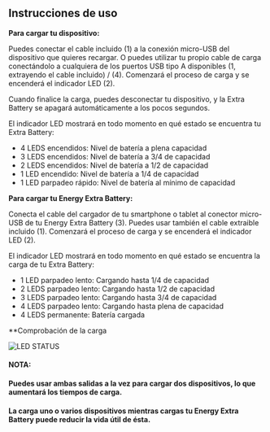 
## Instrucciones de uso

**Para cargar tu dispositivo:**

Puedes conectar el cable incluido (1) a la conexión micro-USB del dispositivo que quieres recargar. O puedes utilizar tu propio cable de carga conectándolo a cualquiera de los puertos USB tipo A disponibles (1, extrayendo el cable incluido) / (4).  Comenzará el proceso de carga y se encenderá el indicador LED (2).

Cuando finalice la carga, puedes desconectar tu dispositivo, y la Extra Battery se apagará automáticamente a los pocos segundos.

El indicador LED mostrará en todo momento en qué estado se encuentra tu Extra Battery:

* 4 LEDS encendidos: Nivel de batería a plena capacidad
* 3 LEDS encendidos: Nivel de batería a 3/4 de capacidad
* 2 LEDS encendidos: Nivel de batería a 1/2 de capacidad
* 1 LED encendido: Nivel de batería a 1/4 de capacidad
* 1 LED parpadeo rápido: Nivel de batería al mínimo de capacidad


**Para cargar tu Energy Extra Battery:**

Conecta el cable del cargador de tu smartphone o tablet al conector micro-USB de tu Energy Extra Battery (3).
Puedes usar también el cable extraible incluido (1). Comenzará el proceso de carga y se encenderá el indicador LED (2).

El indicador LED mostrará en todo momento en qué estado se encuentra la carga de tu Extra Battery:

* 1 LED parpadeo lento: Cargando hasta 1/4 de capacidad
* 2 LEDS parpadeo lento: Cargando hasta 1/2 de capacidad
* 3 LEDS parpadeo lento: Cargando hasta 3/4 de capacidad
* 4 LEDS parpadeo lento: Cargando hasta plena de capacidad
* 4 LEDS permanente: Batería cargada

**Comprobación de la carga

![LED STATUS](http:.jpg)

#### **NOTA:**

#### Puedes usar ambas salidas a la vez para cargar dos dispositivos, lo que aumentará los tiempos de carga.
#### La carga uno o varios dispositivos mientras cargas tu Energy Extra Battery puede reducir la vida útil de ésta.
